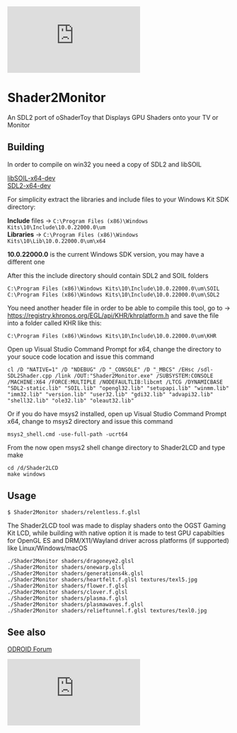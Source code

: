 ![Shader2Monitor](https://forum.odroid.com/download/file.php?id=14567)

# Shader2Monitor
An SDL2 port of oShaderToy that Displays GPU Shaders onto your TV or Monitor

## Building

In order to compile on win32 you need a copy of SDL2 and libSOIL

[libSOIL-x64-dev](https://github.com/AreaScout/Shader2LCD/raw/dep-libs/libSOIL-x64-dev.zip)  
[SDL2-x64-dev](https://github.com/AreaScout/Shader2LCD/raw/dep-libs/sdl2-x64-dev.zip)  

For simplicity extract the libraries and include files to your Windows Kit SDK directory:

__Include__ files -> `C:\Program Files (x86)\Windows Kits\10\Include\10.0.22000.0\um`  
__Libraries__ -> `C:\Program Files (x86)\Windows Kits\10\Lib\10.0.22000.0\um\x64`  

__10.0.22000.0__ is the current Windows SDK version, you may have a different one

After this the include directory should contain SDL2 and SOIL folders
```
C:\Program Files (x86)\Windows Kits\10\Include\10.0.22000.0\um\SOIL
C:\Program Files (x86)\Windows Kits\10\Include\10.0.22000.0\um\SDL2
```
You need another header file in order to be able to compile this tool, go to ->  
https://registry.khronos.org/EGL/api/KHR/khrplatform.h and save the file into a folder called KHR like this:
```
C:\Program Files (x86)\Windows Kits\10\Include\10.0.22000.0\um\KHR
```

Open up Visual Studio Command Prompt for x64, change the directory to your souce code location and issue this command

```
cl /D "NATIVE=1" /D "NDEBUG" /D "_CONSOLE" /D "_MBCS" /EHsc /sdl- SDL2Shader.cpp /link /OUT:"Shader2Monitor.exe" /SUBSYSTEM:CONSOLE /MACHINE:X64 /FORCE:MULTIPLE /NODEFAULTLIB:libcmt /LTCG /DYNAMICBASE "SDL2-static.lib" "SOIL.lib" "opengl32.lib" "setupapi.lib" "winmm.lib" "imm32.lib" "version.lib" "user32.lib" "gdi32.lib" "advapi32.lib" "shell32.lib" "ole32.lib" "oleaut32.lib"
```

Or if you do have msys2 installed, open up Visual Studio Command Prompt x64, change to msys2 directory and issue this command

```
msys2_shell.cmd -use-full-path -ucrt64
```

From the now open msys2 shell change directory to Shader2LCD and type make

```
cd /d/Shader2LCD
make windows
````

## Usage

```
$ Shader2Monitor shaders/relentless.f.glsl
```

The Shader2LCD tool was made to display shaders onto the OGST Gaming Kit LCD, while building with native option
it is made to test GPU capabilties for OpenGL ES and DRM/X11/Wayland driver across platforms (if supported) like
Linux/Windows/macOS

```
./Shader2Monitor shaders/dragoneye2.glsl
./Shader2Monitor shaders/onewarp.glsl
./Shader2Monitor shaders/generations4k.glsl
./Shader2Monitor shaders/heartfelt.f.glsl textures/texl5.jpg
./Shader2Monitor shaders/flower.f.glsl
./Shader2Monitor shaders/clover.f.glsl
./Shader2Monitor shaders/plasma.f.glsl
./Shader2Monitor shaders/plasmawaves.f.glsl
./Shader2Monitor shaders/relieftunnel.f.glsl textures/texl0.jpg
```
## See also

[ODROID Forum](https://forum.odroid.com/viewtopic.php?f=201&t=40962)

![Shader2Monitor](https://forum.odroid.com/download/file.php?id=7403)
